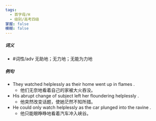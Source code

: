```yaml
---
tags:
  - 首字母/H
  - 级别/高考四级
掌握: false
模糊: false
---
```

##### 词义
- #词性/adv  无助地；无力地；无能为力地
##### 例句
- They watched helplessly as their home went up in flames .
	- 他们无奈地看着自己的家被大火吞没。
- His abrupt change of subject left her floundering helplessly .
	- 他突然改变话题，使她茫然不知所措。
- He could only watch helplessly as the car plunged into the ravine .
	- 他只能眼睁睁地看着汽车冲入峡谷。
